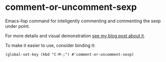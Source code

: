 # comment-or-uncomment-sexp

Emacs-lisp command for inteligently commenting and commenting the sexp
under point.

For more details and visual demonstration [see my blog post about
it](http://endlessparentheses.com/a-comment-or-uncomment-sexp-command.html).

To make it easier to use, consider binding it:

```emacs-lisp
(global-set-key (kbd "C-M-;") #'comment-or-uncomment-sexp)
```
